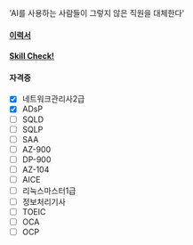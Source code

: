 'AI를 사용하는 사람들이 그렇지 않은 직원을 대체한다'  

#### [이력서](https://jiwontwopunch.notion.site/1123e2a4ccdd476384f7118e8b4c4710?pvs=4)
#### [Skill Check!](https://jiwontwopunch.notion.site/a53e39a51d7e4dc2add40a3f896539fc?pvs=4)
#### 자격증
- [x]  네트워크관리사2급
- [x]  ADsP
- [ ]  SQLD
- [ ]  SQLP
- [ ]  SAA
- [ ]  AZ-900
- [ ]  DP-900
- [ ]  AZ-104
- [ ]  AICE
- [ ]  리눅스마스터1급
- [ ]  정보처리기사
- [ ]  TOEIC
- [ ]  OCA
- [ ]  OCP
